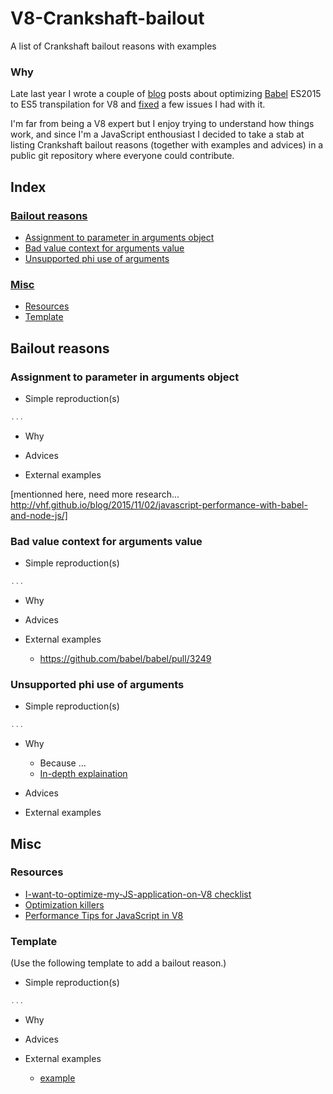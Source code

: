 # V8-Crankshaft-bailout
A list of Crankshaft bailout reasons with examples


### Why

Late last year I wrote a couple of [blog](https://vhf.github.io/blog/) posts about optimizing [Babel](https://babeljs.io) ES2015 to ES5 transpilation for V8 and [fixed](https://github.com/babel/babel/commits?author=vhf) a few issues I had with it.

I'm far from being a V8 expert but I enjoy trying to understand how things work, and since I'm a JavaScript enthousiast I decided to take a stab at listing Crankshaft bailout reasons (together with examples and advices) in a public git repository where everyone could contribute.


## Index
### [Bailout reasons](#bailout-reasons)

* [Assignment to parameter in arguments object](#assignment-to-parameter-in-arguments-object)
* [Bad value context for arguments value](#bad-value-context-for-arguments-value)
* [Unsupported phi use of arguments](#unsupported-phi-use-of-arguments)

### [Misc](#misc)

* [Resources](#resources)
* [Template](#template)

## Bailout reasons
### Assignment to parameter in arguments object

* Simple reproduction(s)

```js
...
```

* Why

* Advices

* External examples

[mentionned here, need more research... http://vhf.github.io/blog/2015/11/02/javascript-performance-with-babel-and-node-js/]


### Bad value context for arguments value

* Simple reproduction(s)

```js
...
```

* Why

* Advices

* External examples
  * https://github.com/babel/babel/pull/3249


### Unsupported phi use of arguments

* Simple reproduction(s)

```js
...
```

* Why
  * Because ...
  * [In-depth explaination](http://mrale.ph/blog/2015/11/02/crankshaft-vs-arguments-object.html)

* Advices

* External examples


## Misc
### Resources

- [I-want-to-optimize-my-JS-application-on-V8 checklist](http://mrale.ph/blog/2011/12/18/v8-optimization-checklist.html)
- [Optimization killers](https://github.com/petkaantonov/bluebird/wiki/Optimization-killers)
- [Performance Tips for JavaScript in V8](http://www.html5rocks.com/en/tutorials/speed/v8/)


### Template

(Use the following template to add a bailout reason.)

* Simple reproduction(s)

```js
...
```

* Why

* Advices

* External examples
  - [example](http://example.com)

